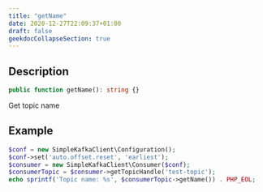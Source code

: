 ```yaml
---
title: "getName"
date: 2020-12-27T22:09:37+01:00
draft: false
geekdocCollapseSection: true
---
```

## Description
```php
public function getName(): string {}
```
Get topic name
## Example
```php
$conf = new SimpleKafkaClient\Configuration();
$conf->set('auto.offset.reset', 'earliest');
$consumer = new SimpleKafkaClient\Consumer($conf);
$consumerTopic = $consumer->getTopicHandle('test-topic');
echo sprintf('Topic name: %s', $consumerTopic->getName()) . PHP_EOL;
```